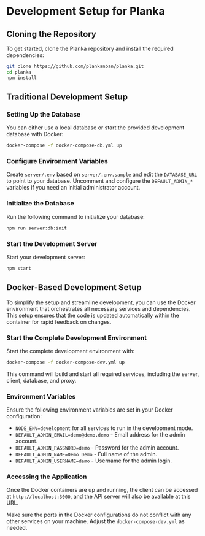 # Development Setup for Planka

## Cloning the Repository

To get started, clone the Planka repository and install the required dependencies:

```bash
git clone https://github.com/plankanban/planka.git
cd planka
npm install
```

## Traditional Development Setup

### Setting Up the Database

You can either use a local database or start the provided development database with Docker:

```bash
docker-compose -f docker-compose-db.yml up
```

### Configure Environment Variables

Create `server/.env` based on `server/.env.sample` and edit the `DATABASE_URL` to point to your database. Uncomment and configure the `DEFAULT_ADMIN_*` variables if you need an initial administrator account.

### Initialize the Database

Run the following command to initialize your database:

```bash
npm run server:db:init
```

### Start the Development Server

Start your development server:

```bash
npm start
```

## Docker-Based Development Setup

To simplify the setup and streamline development, you can use the Docker environment that orchestrates all necessary services and dependencies. This setup ensures that the code is updated automatically within the container for rapid feedback on changes.

### Start the Complete Development Environment

Start the complete development environment with:

```bash
docker-compose -f docker-compose-dev.yml up
```

This command will build and start all required services, including the server, client, database, and proxy.

### Environment Variables

Ensure the following environment variables are set in your Docker configuration:

- `NODE_ENV=development` for all services to run in the development mode.
- `DEFAULT_ADMIN_EMAIL=demo@demo.demo` - Email address for the admin account.
- `DEFAULT_ADMIN_PASSWORD=demo` - Password for the admin account.
- `DEFAULT_ADMIN_NAME=Demo Demo` - Full name of the admin.
- `DEFAULT_ADMIN_USERNAME=demo` - Username for the admin login.

### Accessing the Application

Once the Docker containers are up and running, the client can be accessed at `http://localhost:3000`, and the API server will also be available at this URL.

Make sure the ports in the Docker configurations do not conflict with any other services on your machine. Adjust the `docker-compose-dev.yml` as needed.

